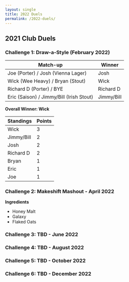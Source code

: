 ```yaml
---
layout: single
title: 2022 Duels
permalink: /2022-duels/
---
```

## 2021 Club Duels


### Challenge 1: Draw-a-Style (February 2022)


| Match-up      | Winner |
| ----------- | ----------- |
| Joe (Porter) / Josh (Vienna Lager)   | Josh      |
| Wick (Wee Heavy) / Bryan (Stout)     | Wick       |
| Richard D (Porter) / BYE   | Richard D        |
| Eric (Saison) / Jimmy/Bill (Irish Stout)   | Jimmy/Bill        |

**Overall Winner: Wick**

| Standings | Points |
| ----------- | ----------- |
| Wick | 3 |
| Jimmy/Bill | 2 |
| Josh | 2 |
| Richard D | 2 |
| Bryan | 1 |
| Eric | 1 |
| Joe | 1 |

### Challenge 2: Makeshift Mashout - April 2022
**Ingredients**
- Honey Malt
- Galaxy
- Flaked Oats

### Challenge 3: TBD - June 2022

### Challenge 4: TBD - August 2022

### Challenge 5: TBD - October 2022

### Challenge 6: TBD - December 2022

